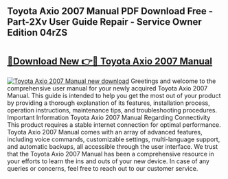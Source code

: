 ## Toyota Axio 2007 Manual PDF Download Free - Part-2Xv User Guide Repair - Service Owner Edition 04rZS

# <h2><a href="http://bc91313.oget.top/?id=Toyota+Axio+2007+Manual">🔗Download New 👉🔴 Toyota Axio 2007 Manual</a></h2>

[![Toyota Axio 2007 Manual new download](https://i.imgur.com/5g1atiW.png)](http://bc91313.oget.top/?id=Toyota+Axio+2007+Manual)
Greetings and welcome to the comprehensive user manual for your newly acquired Toyota Axio 2007 Manual. This guide is intended to help you get the most out of your product by providing a thorough explanation of its features, installation process, operation instructions, maintenance tips, and troubleshooting procedures. Important Information Toyota Axio 2007 Manual Regarding Connectivity This product requires a stable internet connection for optimal performance. Toyota Axio 2007 Manual comes with an array of advanced features, including voice commands, customizable settings, multi-language support, and automatic backups, all accessible through the user interface. We trust that the Toyota Axio 2007 Manual has been a comprehensive resource in your efforts to learn the ins and outs of your new device. In case of any queries or concerns, feel free to reach out to our customer service.
